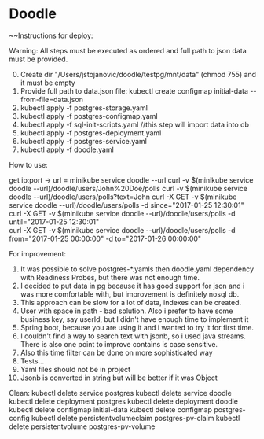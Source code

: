 #  Doodle

~~Instructions for deploy:

Warning: All steps must be executed as ordered and full path to json data must be provided. 


0. Create dir "/Users/jstojanovic/doodle/testpg/mnt/data" (chmod 755) and it must be empty
1. Provide full path to data.json file: kubectl create configmap initial-data --from-file=data.json
2. kubectl apply -f postgres-storage.yaml 
3. kubectl apply -f postgres-configmap.yaml
4. kubectl apply -f sql-init-scripts.yaml //this step will import data into db
5. kubectl apply -f postgres-deployment.yaml 
6. kubectl apply -f postgres-service.yaml
7. kubectl apply -f doodle.yaml


How to use:

get ip:port -> url = minikube service doodle --url
curl -v $(minikube service doodle --url)/doodle/users/John%20Doe/polls
curl -v $(minikube service doodle --url)/doodle/users/polls?text=John
curl -X GET -v $(minikube service doodle --url)/doodle/users/polls -d since="2017-01-25 12:30:01" 
curl -X GET -v $(minikube service doodle --url)/doodle/users/polls -d until="2017-01-25 12:30:01"  
curl -X GET -v $(minikube service doodle --url)/doodle/users/polls -d from="2017-01-25 00:00:00" -d to="2017-01-26 00:00:00" 


For improvement:
1. It was possible to solve postgres-*.yamls then doodle.yaml dependency with Readiness Probes, but there was not enough time.
2. I decided to put data in pg because it has good support for json and i was more comfortable with, but improvement is definitely nosql db.
3. This approach can be slow for a lot of data, indexes can be created.
3. User with space in path - bad solution. Also i prefer to have some business key, say userId, but I didn't have enough time to implement it
4. Spring boot, because you are using it and i wanted to try it for first time.
5. I couldn't find a way to search text with jsonb, so i used java streams. There is also one point to improve contains is case sensitive.
6. Also this time filter can be done on more sophisticated way
7. Tests...
8. Yaml files should not be in project
9. Jsonb is converted in string but will be better if it was Object



Clean:
kubectl delete service postgres 
kubectl delete service doodle
kubectl delete deployment postgres
kubectl delete deployment doodle
kubectl delete configmap initial-data
kubectl delete configmap postgres-config
kubectl delete persistentvolumeclaim postgres-pv-claim
kubectl delete persistentvolume postgres-pv-volume
